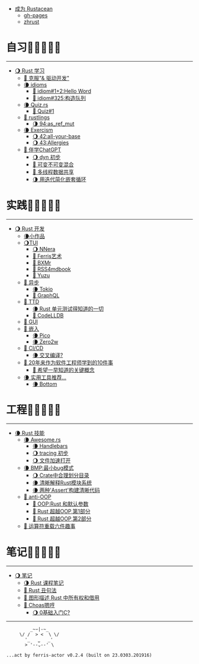 
- [成为 Rustacean](./abt/README.md)
    + [gh-pages](./abt/gh-pages.md)
    + [zhrust](./abt/zhrust.md)



# 自习🌚🌘🌗🌖🌝

---

- [🌖 Rust 学习](./101/README.md)
    + [🌝 克服"& 驱动开发"](./101/past_ampersand-driven_development.md)
    + [🌘 idioms](./101/idioms.md)
        + [🌝 idiom#1+2:Hello Word](./101/idiom1_2.md)
        + [🌝 idiom#325:构造队列](./101/idiom325_create_a_queue.md)
    + [🌘 Quiz.rs](./101/quiz.md)
        + [🌝 Quiz#1](./101/quiz_1.md)
    + [🌝 rustlings](./101/rustlings.md)
        + [🌗 94:as_ref_mut](./101/rustlings_94.md)
    + [🌘 Exercism](./101/exercism.md)
        + [🌖 42:all-your-base](./101/ex42all-your-base.md)
        + [🌖 43:Allergies](./101/ex43Allergies.md)
    + [🌚 伴学ChatGPT](./101/chatgpt101.md)
        + [🌖 dyn 初步](./101/chat_dyn101.md)
        + [🌝 可变不可变混合](./101/chat_heap_stack.md)
        + [🌝 多线程数据共享](./101/chat_arc_threads.md)
        + [🌗 用迭代简化嵌套循环](./101/chat_for_or_itertools.md)


# 实践🌚🌘🌗🌖🌝

---

- [🌖 Rust 开发](./dev/README.md)
    + [🌘小作品](./dev/dama-projects.md)
    + [🌖TUI](./dev/tui4cli.md)
        + [🌖 NNera](./dev/cli_nnera.md)
        + [🌝 Ferris艺术](./dev/cli_ferris_art.md)
        + [🌝 BXMr](./dev/cli_bxmr.md)
        + [🌝 RSS4mdbook](./dev/cli_rss4mdbook.md)
        + [🌚 Yuzu](./dev/cli_yuzu.md)
    + [🌚 异步](./dev/web4async.md)
        + [🌘 Tokio](./dev/tokio.md)
        + [🌚 GraphQL](./dev/graphql.md)
    + [🌚 TTD]()
        + [🌘 Rust 单元测试得知道的一切](./dev/rust-unit-test-everything-wanted-know.md)
        + [🌚 CodeLLDB](./dev/debug_rust_with_codelldb.md)
    + [🌚 GUI](./dev/gui4web.md)
    + [🌚 嵌入](./dev/embedded_rs.md)
        + [🌘 Pico](./dev/emb_rp2040pico.md)
        + [🌘 Zero2w](./dev/emb_rpi02w.md)
    + [🌚 CI/CD]()
        + [🌘 交叉编译?](./dev/cross-compiling.md)
    + [🌝 20年来作为软件工程师学到的10件事](./dev/20-things-ive-learned-in-my-20-years-as-a-software-engineer.md)
        + [🌝 希望一早知道的关键概念](./dev/concepts-i-wish-i-learned-earlier.md)
    + [🌘 实用工具推荐...]()
        + [🌘 Bottom](./dev/cli_btm.md)



# 工程🌚🌘🌗🌖🌝

---

- [🌘 Rust 技能](./tip/README.md)
    + [🌘 Awesome.rs](./tip/awesome4rs.md)
        + [🌘 Handlebars](./tip/aw4rs_handlebars.md)
        + [🌖 tracing 初步](./tip/tracing.md)
        + [🌖 文件加速打开](./tip/open_big_file_speed.md)
    + [🌘 BMP:最小bug模式](./tip/rust_min_bug_patterns.md)
        + [🌖 Crate中合理划分目录](./tip/manag_growing_proj_with_crates_modules.md)
        + [🌘 清晰解释Rust模块系统](./tip/clear_explanation_rust_modele_system.md)
        + [🌘 两种'Assert'构建清晰代码](./tip/two_kinds_assert_make_better_code.md)
    + [🌝 anti-OOP]()
        + [🌝 OOP:Rust 和默认参数](./tip/default-params.md)
        + [🌝 Rust 超越OOP,第1部分](./tip/oop-1-encapsulation.md)
        + [🌝 Rust 超越OOP,第2部分](./tip/oop-2-polymorphism.md)
    + [🌝 运算符重载六件趣事](./tip/rust6fun-operator-overloading.md)



# 笔记🌚🌘🌗🌖🌝

---

- [🌖 笔记](./log/README.md)
    + [🌗 Rust 课程笔记](./log/rust101logging.md)
    + [🌝 Rust 丑句法](./log/rust-s-ugly-syntax.md)
    + [🌝 图形描述 Rust 中所有权和借用](./log/graph-rust-move-copy-borrow.md)
    + [🌚 Choas嗯哼]()
        + [🌖 0基础入门C?](./log/c101.md)

----

```
         _~∽|-~_
     \/ /  > <  \ \/
       '_   ⎵   _'
       > '--⌄--' \

...act by ferris-actor v0.2.4 (built on 23.0303.201916)
```